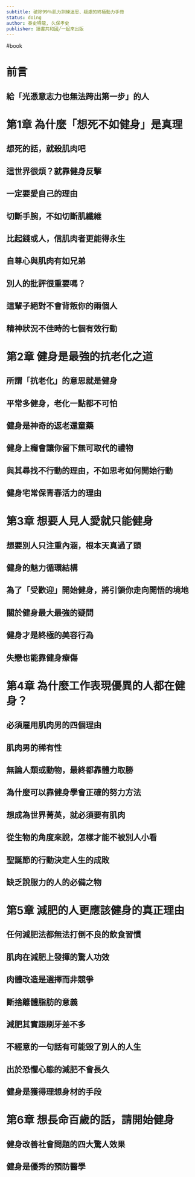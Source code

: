 ```yaml
---
subtitle: 破除99％肌力訓練迷思、疑慮的終極動力手冊
status: doing
author: 泰史特龍, 久保孝史
publisher: 讀書共和國╱一起來出版
---
```

#book 
# 前言

## 給「光憑意志力也無法跨出第一步」的人

# 第1章 為什麼「想死不如健身」是真理

## 想死的話，就殺肌肉吧

## 這世界很煩？就靠健身反擊

## 一定要愛自己的理由

## 切斷手腕，不如切斷肌纖維

## 比起錢或人，信肌肉者更能得永生

## 自尊心與肌肉有如兄弟

## 別人的批評很重要嗎？

## 這輩子絕對不會背叛你的兩個人

## 精神狀況不佳時的七個有效行動

# 第2章 健身是最強的抗老化之道

## 所謂「抗老化」的意思就是健身

## 平常多健身，老化一點都不可怕

## 健身是神奇的返老還童藥

## 健身上癮會讓你留下無可取代的禮物

## 與其尋找不行動的理由，不如思考如何開始行動

## 健身宅常保青春活力的理由

# 第3章 想要人見人愛就只能健身

## 想要別人只注重內涵，根本天真過了頭

## 健身的魅力循環結構

## 為了「受歡迎」開始健身，將引領你走向開悟的境地

## 關於健身最大最強的疑問

## 健身才是終極的美容行為

## 失戀也能靠健身療傷

# 第4章 為什麼工作表現優異的人都在健身？

## 必須雇用肌肉男的四個理由

## 肌肉男的稀有性

## 無論人類或動物，最終都靠體力取勝

## 為什麼可以靠健身學會正確的努力方法

## 想成為世界菁英，就必須要有肌肉

## 從生物的角度來說，怎樣才能不被別人小看

## 聖誕節的行動決定人生的成敗

## 缺乏說服力的人的必備之物

# 第5章 減肥的人更應該健身的真正理由

## 任何減肥法都無法打倒不良的飲食習慣

## 肌肉在減肥上發揮的驚人功效

## 肉體改造是選擇而非競爭

## 斷捨離體脂肪的意義

## 減肥其實跟刷牙差不多

## 不經意的一句話有可能毀了別人的人生

## 出於恐懼心態的減肥不會長久

## 健身是獲得理想身材的手段

# 第6章 想長命百歲的話，請開始健身

## 健身改善社會問題的四大驚人效果

## 健身是優秀的預防醫學

